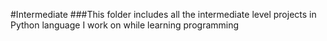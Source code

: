 #Intermediate
###This folder includes all the intermediate level projects in Python language I work on while learning programming
